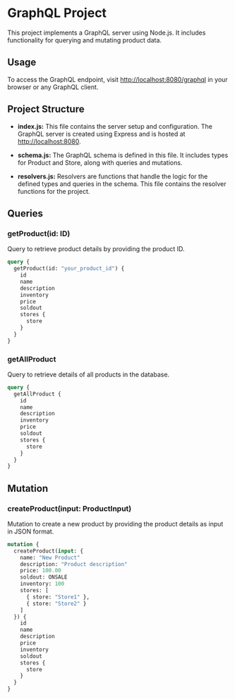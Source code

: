 # GraphQL Project

This project implements a GraphQL server using Node.js. It includes functionality for querying and mutating product data. 

## Usage

To access the GraphQL endpoint, visit [http://localhost:8080/graphql](http://localhost:8080/graphql) in your browser or any GraphQL client.

## Project Structure

- **index.js:** This file contains the server setup and configuration. The GraphQL server is created using Express and is hosted at [http://localhost:8080](http://localhost:8080).

- **schema.js:** The GraphQL schema is defined in this file. It includes types for Product and Store, along with queries and mutations.

- **resolvers.js:** Resolvers are functions that handle the logic for the defined types and queries in the schema. This file contains the resolver functions for the project.

## Queries

### getProduct(id: ID)

Query to retrieve product details by providing the product ID.

```graphql
query {
  getProduct(id: "your_product_id") {
    id
    name
    description
    inventory
    price
    soldout
    stores {
      store
    }
  }
}
```

### getAllProduct

Query to retrieve details of all products in the database.

```graphql
query {
  getAllProduct {
    id
    name
    description
    inventory
    price
    soldout
    stores {
      store
    }
  }
}
```

## Mutation

### createProduct(input: ProductInput)

Mutation to create a new product by providing the product details as input in JSON format.

```graphql
mutation {
  createProduct(input: {
    name: "New Product"
    description: "Product description"
    price: 100.00
    soldout: ONSALE
    inventory: 100
    stores: [
      { store: "Store1" },
      { store: "Store2" }
    ]
  }) {
    id
    name
    description
    price
    inventory
    soldout
    stores {
      store
    }
  }
}

```
